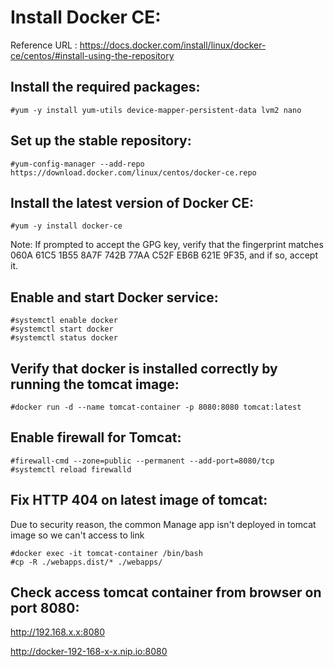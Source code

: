 # Install Docker CE:

Reference URL : https://docs.docker.com/install/linux/docker-ce/centos/#install-using-the-repository

 

## Install the required packages:

```shell
#yum -y install yum-utils device-mapper-persistent-data lvm2 nano
```

 

## Set up the stable repository:

```shell
#yum-config-manager --add-repo https://download.docker.com/linux/centos/docker-ce.repo
```

 

## Install the latest version of Docker CE:

```shell
#yum -y install docker-ce
```

Note: If prompted to accept the GPG key, verify that the fingerprint matches 060A 61C5 1B55 8A7F 742B 77AA C52F EB6B 621E 9F35, and if so, accept it.

 

## Enable and start Docker service:

```shell
#systemctl enable docker
#systemctl start docker
#systemctl status docker
```

 

## Verify that docker is installed correctly by running the tomcat image:

```shell
#docker run -d --name tomcat-container -p 8080:8080 tomcat:latest
```

 

## Enable firewall for Tomcat:

```shell
#firewall-cmd --zone=public --permanent --add-port=8080/tcp
#systemctl reload firewalld
```

 

## Fix HTTP 404 on latest image of tomcat:

Due to security reason, the common Manage app isn't deployed in tomcat image so we can't access to link

```shell
#docker exec -it tomcat-container /bin/bash
#cp -R ./webapps.dist/* ./webapps/
```

 

## Check access tomcat container from browser on port 8080:

http://192.168.x.x:8080

http://docker-192-168-x-x.nip.io:8080
